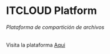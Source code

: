 <h1>ITCLOUD Platform</h1>

<h6>Plataforma de compartición de archivos</h6>

Visita la plataforma <a href="https://itcloudmx.firebaseapp.com/">Aqui</a>